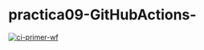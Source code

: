 
# practica09-GitHubActions-
[![ci-primer-wf](https://github.com/alrevus00/practica09-GitHubActions/actions/workflows/ci-primer-wf.yml/badge.svg)](https://github.com/alrevus00/practica09-GitHubActions/actions/workflows/ci-primer-wf.yml)

